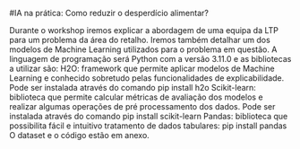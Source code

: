 #IA na prática: Como reduzir o desperdício alimentar?

Durante o workshop iremos explicar a abordagem de uma equipa da LTP para um problema da área do retalho. Iremos também detalhar um dos modelos de Machine Learning utilizados para o problema em questão. A linguagem de programação será Python com a versão 3.11.0 e as bibliotecas a utilizar são:
H2O: framework que permite aplicar modelos de Machine Learning e conhecido sobretudo pelas funcionalidades de explicabilidade. Pode ser instalada através do comando pip install h2o
Scikit-learn: biblioteca que permite calcular métricas de avaliação dos modelos e realizar algumas operações de pré processamento dos dados. Pode ser instalada através do comando pip install scikit-learn
Pandas: biblioteca que possibilita fácil e intuitivo tratamento de dados tabulares: pip install pandas
O dataset e o código estão em anexo.
